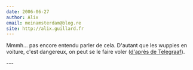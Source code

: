 ```yaml
---
date: 2006-06-27
author: Alix
email: meinamsterdam@blog.re
site: http://alix.guillard.fr
---
```


<p>Mmmh... pas encore entendu parler de cela. D'autant que les wuppies en voiture, c'est dangereux, on peut se le faire voler (<a href="http://www.telegraaf.nl/newzy/45002341/Wuppies_uit_auto_s_gestolen.html">d'après de Telegraaf</a>).</p>
---